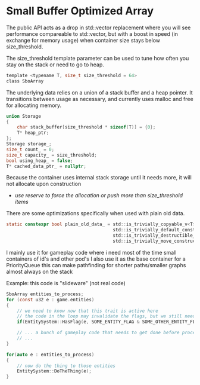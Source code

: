 # Small Buffer Optimized Array

The public API acts as a drop in std::vector replacement where you will see performance compareable to std::vector, but with a boost in speed (in exchange for memory usage) when container size stays below size_threshold.

The size_threshold template parameter can be used to tune how often you stay on the stack or need to go to heap.
```c
template <typename T, size_t size_threshold = 64>
class SboArray
```

The underlying data relies on a union of a stack buffer and a heap pointer. It transitions between usage as necessary, and currently uses malloc and free for allocating memory.
```c
union Storage 
{
    char stack_buffer[size_threshold * sizeof(T)] = {0};
    T* heap_ptr;
};
Storage storage_;
size_t count_ = 0;
size_t capacity_ = size_threshold;
bool using_heap_ = false;
T* cached_data_ptr_ = nullptr;
```


Because the container uses internal stack storage until it needs more, it will not allocate upon construction

  - *use reserve to force the allocation or push more than size_threshold items*

There are some optimizations specifically when used with plain old data.
```c
static constexpr bool plain_old_data_ = std::is_trivially_copyable_v<T> &&
                                        std::is_trivially_default_constructible_v<T> &&
                                        std::is_trivially_destructible_v<T> &&
                                        std::is_trivially_move_constructible_v<T>;
```
   

I mainly use it for gameplay code where i need most of the time small containers of id's and other pod's 
I also use it as the base container for a PriorityQueue 
     this can make pathfinding for shorter paths/smaller graphs almost always on the stack


Example: this code is "slideware" (not real code)
```c
SboArray entities_to_process;
for (const u32 e : game.entities)
{
    // we need to know now that this trait is active here
    // the code in the loop may invalidate the flags, but we still need to process that state this frame
    if(EntitySystem::HasFlag(e, SOME_ENTITY_FLAG & SOME_OTHER_ENTITY_FLAG)) { entities_to_process.push_back(e); }

    // ... a bunch of gameplay code that needs to get done before processing the entities
    // ...
}

for(auto e : entities_to_process)
{
    // now do the thing to those entities    
    EntitySystem::DoTheThing(e);
}
```

